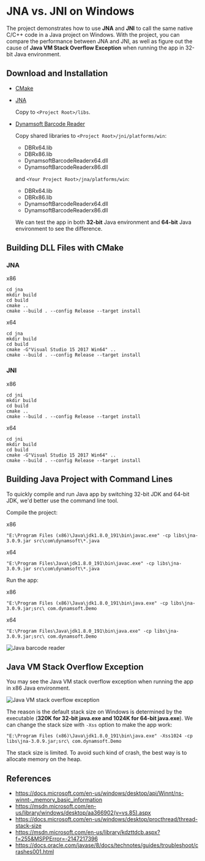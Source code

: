 # JNA vs. JNI on Windows
The project demonstrates how to use **JNA** and **JNI** to call the same native C/C++ code in a Java project on Windows. With the project, you can compare the performance between JNA and JNI, as well as figure out the cause of **Java VM Stack Overflow Exception** when running the app in 32-bit Java environment.

## Download and Installation
* [CMake](https://cmake.org/download/)
* [JNA](https://github.com/java-native-access/jna)
    
    Copy to `<Project Root>/libs`.

* [Dynamsoft Barcode Reader](https://www.dynamsoft.com/Downloads/Dynamic-Barcode-Reader-Download.aspx)

    Copy shared libraries to `<Project Root>/jni/platforms/win`:

    - DBRx64.lib
    - DBRx86.lib
    - DynamsoftBarcodeReaderx64.dll
    - DynamsoftBarcodeReaderx86.dll

    and `<Your Project Root>/jna/platforms/win`:

    - DBRx64.lib
    - DBRx86.lib
    - DynamsoftBarcodeReaderx64.dll
    - DynamsoftBarcodeReaderx86.dll

    We can test the app in both **32-bit** Java environment and **64-bit** Java environment to see the difference.

## Building DLL Files with CMake

### JNA

x86

```
cd jna
mkdir build
cd build
cmake .. 
cmake --build . --config Release --target install
```

x64

```
cd jna
mkdir build
cd build
cmake -G"Visual Studio 15 2017 Win64" .. 
cmake --build . --config Release --target install
```

### JNI

x86

```
cd jni
mkdir build
cd build
cmake .. 
cmake --build . --config Release --target install
```

x64

```
cd jni
mkdir build
cd build
cmake -G"Visual Studio 15 2017 Win64" .. 
cmake --build . --config Release --target install
```

## Building Java Project with Command Lines
To quickly compile and run Java app by switching 32-bit JDK and 64-bit JDK, we'd better use the command line tool.

Compile the project:

x86

```
"E:\Program Files (x86)\Java\jdk1.8.0_191\bin\javac.exe" -cp libs\jna-3.0.9.jar src\com\dynamsoft\*.java
```

x64

```
"E:\Program Files\Java\jdk1.8.0_191\bin\javac.exe" -cp libs\jna-3.0.9.jar src\com\dynamsoft\*.java
```

Run the app:

x86

```
"E:\Program Files (x86)\Java\jdk1.8.0_191\bin\java.exe" -cp libs\jna-3.0.9.jar;src\ com.dynamsoft.Demo
```

x64

```
"E:\Program Files\Java\jdk1.8.0_191\bin\java.exe" -cp libs\jna-3.0.9.jar;src\ com.dynamsoft.Demo
```

![Java barcode reader](https://www.codepool.biz/wp-content/uploads/2018/10/jna-jni.PNG)

## Java VM Stack Overflow Exception

You may see the Java VM stack overflow exception when running the app in x86 Java environment. 

![Java VM stack overflow exception](https://www.codepool.biz/wp-content/uploads/2018/10/jvm-stack-overflow.PNG)

The reason is the default stack size on Windows is determined by the executable (**320K for 32-bit java.exe and 1024K for 64-bit java.exe**). We can change the stack size with `-Xss` option to make the app work:

```
"E:\Program Files (x86)\Java\jdk1.8.0_191\bin\java.exe" -Xss1024 -cp libs\jna-3.0.9.jar;src\ com.dynamsoft.Demo
```

The stack size is limited. To avoid such kind of crash, the best way is to allocate memory on the heap.

## References
- https://docs.microsoft.com/en-us/windows/desktop/api/Winnt/ns-winnt-_memory_basic_information
- https://msdn.microsoft.com/en-us/library/windows/desktop/aa366902(v=vs.85).aspx
- https://docs.microsoft.com/en-us/windows/desktop/procthread/thread-stack-size
- https://msdn.microsoft.com/en-us/library/kdzttdcb.aspx?f=255&MSPPError=-2147217396
- https://docs.oracle.com/javase/8/docs/technotes/guides/troubleshoot/crashes001.html
